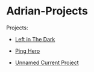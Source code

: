 # Adrian-Projects



Projects:

* [Left in The Dark](https://www.google.com)

* [Ping Hero](https://www.google.com)

* [Unnamed Current Project](https://www.google.com)
